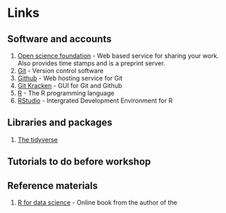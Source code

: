 Links
===

## Software and accounts
1. [Open science foundation](www.osf.io) - Web based service for sharing your work. Also provides time stamps and is a preprint server. 
1. [Git](https://git-scm.com/) - Version control software
1. [Github](https://github.com/) - Web hosting service for Git
1. [Git Kracken](https://www.gitkraken.com/) - GUI for Git and Github
1. [R](https://www.r-project.org/) - The R programming language
1. [RStudio](https://www.rstudio.com/) - Intergrated Development Environment for R

## Libraries and packages
1. [The tidyverse](https://www.tidyverse.org/)


## Tutorials to do before workshop

## Reference materials
1. [R for data science](http://r4ds.had.co.nz/) - Online book from the author of the 